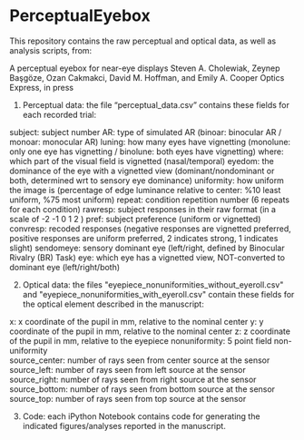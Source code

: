 # PerceptualEyebox

This repository contains the raw perceptual and optical data, as well as analysis scripts, from:

A perceptual eyebox for near-eye displays
Steven A. Cholewiak, Zeynep Başgöze, Ozan Cakmakci, David M. Hoffman, and Emily A. Cooper
Optics Express, in press

1) Perceptual data: the file “perceptual_data.csv” contains these fields for each recorded trial:

subject:	subject number
AR:		type of simulated AR (binoar: binocular AR / monoar: monocular AR)
luning:		how many eyes have vignetting (monolune: only one eye has vignetting / binolune: both eyes have vignetting)
where:		which part of the visual field is vignetted (nasal/temporal)
eyedom:		the dominance of the eye with a vignetted view (dominant/nondominant or both, determined wrt to sensory eye dominance) 
uniformity:	how uniform the image is (percentage of edge luminance relative to center: %10 least uniform, %75 most uniform)
repeat:		condition repetition number (6 repeats for each condition)
rawresp:	subject responses in their raw format (in a scale of -2 -1 0 1 2 )
pref:		subject preference (uniform or vignetted)
convresp:	recoded responses (negative responses are vignetted preferred, positive responses are uniform preferred, 2 indicates strong, 1 indicates slight)
sendomeye:	sensory dominant eye (left/right, defined by Binocular Rivalry (BR) Task)
eye:		which eye has a vignetted view, NOT-converted to dominant eye (left/right/both)

2) Optical data: the files "eyepiece_nonuniformities_without_eyeroll.csv" and "eyepiece_nonuniformities_with_eyeroll.csv" contain these fields for the optical element described in the manuscript:

x:		x coordinate of the pupil in mm, relative to the nominal center
y:		y coordinate of the pupil in mm, relative to the nominal center	
z:		z coordinate of the pupil in mm, relative to the eyepiece
nonuniformity:  5 point field non-uniformity	
source_center:	number of rays seen from center source at the sensor
source_left:	number of rays seen from left source at the sensor		
source_right:	number of rays seen from right source at the sensor		
source_bottom:	number of rays seen from bottom source at the sensor		
source_top:	number of rays seen from top source at the sensor	


3) Code: each iPython Notebook contains code for generating the indicated figures/analyses reported in the manuscript.

